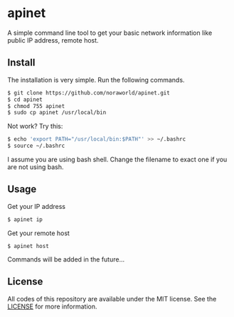 # apinet
A simple command line tool to get your basic network information like public IP address, remote host.

## Install
The installation is very simple. Run the following commands.

```bash
$ git clone https://github.com/noraworld/apinet.git
$ cd apinet
$ chmod 755 apinet
$ sudo cp apinet /usr/local/bin
```

Not work? Try this:

```bash
$ echo 'export PATH="/usr/local/bin:$PATH"' >> ~/.bashrc
$ source ~/.bashrc
```

I assume you are using bash shell. Change the filename to exact one if you are not using bash.

## Usage
Get your IP address

```bash
$ apinet ip
```

Get your remote host

```
$ apinet host
```
Commands will be added in the future...

## License
All codes of this repository are available under the MIT license. See the [LICENSE](https://github.com/noraworld/apinet/blob/master/LICENSE) for more information.
